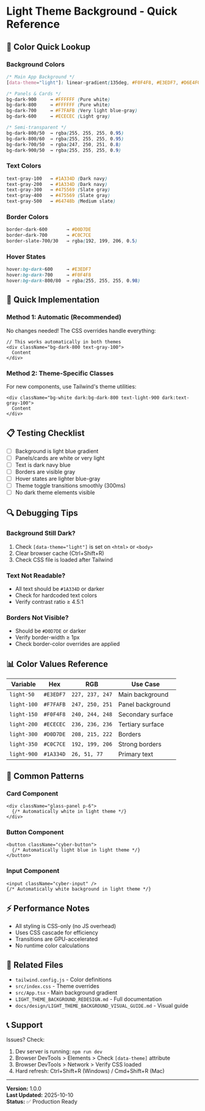 # Light Theme Background - Quick Reference

## 🎨 Color Quick Lookup

### Background Colors
```css
/* Main App Background */
[data-theme="light"]: linear-gradient(135deg, #F0F4F8, #E3EDF7, #D6E4F0)

/* Panels & Cards */
bg-dark-900     → #FFFFFF (Pure white)
bg-dark-800     → #FFFFFF (Pure white)
bg-dark-700     → #F7FAFB (Very light blue-gray)
bg-dark-600     → #ECECEC (Light gray)

/* Semi-transparent */
bg-dark-800/50  → rgba(255, 255, 255, 0.95)
bg-dark-800/60  → rgba(255, 255, 255, 0.95)
bg-dark-700/50  → rgba(247, 250, 251, 0.8)
bg-dark-900/50  → rgba(255, 255, 255, 0.9)
```

### Text Colors
```css
text-gray-100   → #1A334D (Dark navy)
text-gray-200   → #1A334D (Dark navy)
text-gray-300   → #475569 (Slate gray)
text-gray-400   → #475569 (Slate gray)
text-gray-500   → #64748b (Medium slate)
```

### Border Colors
```css
border-dark-600       → #D0D7DE
border-dark-700       → #C0C7CE
border-slate-700/30   → rgba(192, 199, 206, 0.5)
```

### Hover States
```css
hover:bg-dark-600     → #E3EDF7
hover:bg-dark-700     → #F0F4F8
hover:bg-dark-800/80  → rgba(255, 255, 255, 0.98)
```

## 🚀 Quick Implementation

### Method 1: Automatic (Recommended)
No changes needed! The CSS overrides handle everything:
```tsx
// This works automatically in both themes
<div className="bg-dark-800 text-gray-100">
  Content
</div>
```

### Method 2: Theme-Specific Classes
For new components, use Tailwind's theme utilities:
```tsx
<div className="bg-white dark:bg-dark-800 text-light-900 dark:text-gray-100">
  Content
</div>
```

## 📋 Testing Checklist

- [ ] Background is light blue gradient
- [ ] Panels/cards are white or very light
- [ ] Text is dark navy blue
- [ ] Borders are visible gray
- [ ] Hover states are lighter blue-gray
- [ ] Theme toggle transitions smoothly (300ms)
- [ ] No dark theme elements visible

## 🔍 Debugging Tips

### Background Still Dark?
1. Check `[data-theme="light"]` is set on `<html>` or `<body>`
2. Clear browser cache (Ctrl+Shift+R)
3. Check CSS file is loaded after Tailwind

### Text Not Readable?
- All text should be `#1A334D` or darker
- Check for hardcoded text colors
- Verify contrast ratio ≥ 4.5:1

### Borders Not Visible?
- Should be `#D0D7DE` or darker
- Verify border-width ≥ 1px
- Check border-color overrides are applied

## 📊 Color Values Reference

| Variable | Hex | RGB | Use Case |
|----------|-----|-----|----------|
| `light-50` | `#E3EDF7` | `227, 237, 247` | Main background |
| `light-100` | `#F7FAFB` | `247, 250, 251` | Panel background |
| `light-150` | `#F0F4F8` | `240, 244, 248` | Secondary surface |
| `light-200` | `#ECECEC` | `236, 236, 236` | Tertiary surface |
| `light-300` | `#D0D7DE` | `208, 215, 222` | Borders |
| `light-350` | `#C0C7CE` | `192, 199, 206` | Strong borders |
| `light-900` | `#1A334D` | `26, 51, 77` | Primary text |

## 🎯 Common Patterns

### Card Component
```tsx
<div className="glass-panel p-6">
  {/* Automatically white in light theme */}
</div>
```

### Button Component  
```tsx
<button className="cyber-button">
  {/* Automatically light blue in light theme */}
</button>
```

### Input Component
```tsx
<input className="cyber-input" />
{/* Automatically white background in light theme */}
```

## ⚡ Performance Notes

- All styling is CSS-only (no JS overhead)
- Uses CSS cascade for efficiency
- Transitions are GPU-accelerated
- No runtime color calculations

## 🔗 Related Files

- `tailwind.config.js` - Color definitions
- `src/index.css` - Theme overrides
- `src/App.tsx` - Main background gradient
- `LIGHT_THEME_BACKGROUND_REDESIGN.md` - Full documentation
- `docs/design/LIGHT_THEME_BACKGROUND_VISUAL_GUIDE.md` - Visual guide

## 📞 Support

Issues? Check:
1. Dev server is running: `npm run dev`
2. Browser DevTools > Elements > Check `[data-theme]` attribute
3. Browser DevTools > Network > Verify CSS loaded
4. Hard refresh: Ctrl+Shift+R (Windows) / Cmd+Shift+R (Mac)

---

**Version:** 1.0.0  
**Last Updated:** 2025-10-10  
**Status:** ✅ Production Ready
